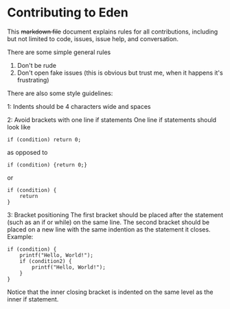# Contributing to Eden

This ~~markdown file~~ document explains rules for all contributions, including but not limited to code, issues, issue help, and conversation.

There are some simple general rules

1. Don't be rude
2. Don't open fake issues (this is obvious but trust me, when it happens it's frustrating)

There are also some style guidelines:

1: Indents should be 4 characters wide and spaces

2: Avoid brackets with one line if statements
One line if statements should look like
```
if (condition) return 0;
```
as opposed to
```
if (condition) {return 0;}
```
or
```
if (condition) {
    return
}
```
 
 3: Bracket positioning
The first bracket should be placed after the statement (such as an if or while) on the same line.
The second bracket should be placed on a new line with the same indention as the statement it closes.
Example:
```
if (condition) {
    printf("Hello, World!");
    if (condition2) {
        printf("Hello, World!");
    }
}
```
Notice that the inner closing bracket is indented on the same level as the inner if statement.
